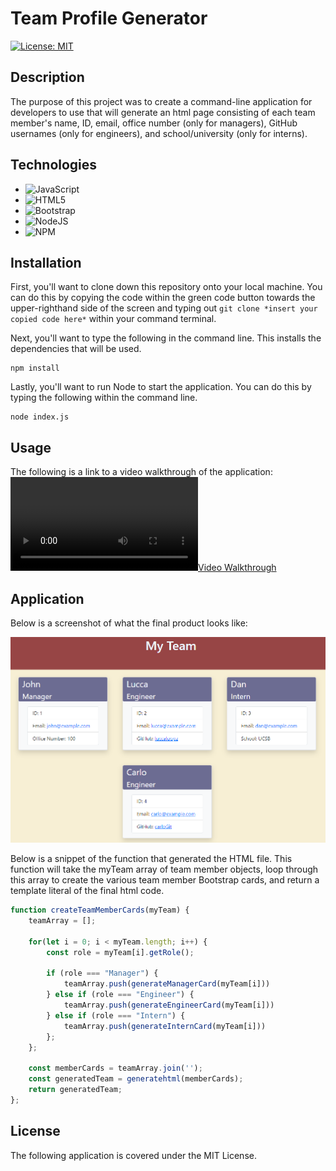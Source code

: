 # Team Profile Generator

[![License: MIT](https://img.shields.io/badge/License-MIT-green.svg)](https://opensource.org/licenses/MIT)

## **Description**
The purpose of this project was to create a command-line application for developers to use that will generate an html page consisting of each team member's name, ID, email, office number (only for managers), GitHub usernames (only for engineers), and school/university (only for interns). 

## **Technologies**

* ![JavaScript](https://img.shields.io/badge/javascript-%23323330.svg?style=for-the-badge&logo=javascript&logoColor=%23F7DF1E)
* ![HTML5](https://img.shields.io/badge/html5-%23E34F26.svg?style=for-the-badge&logo=html5&logoColor=white)
* ![Bootstrap](https://img.shields.io/badge/bootstrap-%23563D7C.svg?style=for-the-badge&logo=bootstrap&logoColor=white)
* ![NodeJS](https://img.shields.io/badge/node.js-6DA55F?style=for-the-badge&logo=node.js&logoColor=white)
* ![NPM](https://img.shields.io/badge/NPM-%23000000.svg?style=for-the-badge&logo=npm&logoColor=white)

## **Installation**
First, you'll want to clone down this repository onto your local machine. You can do this by copying the code within the green code button towards the upper-righthand side of the screen and typing out `git clone *insert your copied code here*` within your command terminal.

Next, you'll want to type the following in the command line. This installs the dependencies that will be used. 
```
npm install
```

Lastly, you'll want to run Node to start the application. You can do this by typing the following within the command line.
```
node index.js
```

## **Usage**
The following is a link to a video walkthrough of the application: 
[![Video Walkthrough](./assets/Untitled_%20Apr%2025%2C%202022%208_50%20PM.webm)](https://drive.google.com/file/d/1tl3x4yoLBbCZ5rOr5lYmCYEpPZsL1tXX/view "Video Walkthrough")

## **Application**

Below is a screenshot of what the final product looks like:

![screenshot](./assets/application-final-product.PNG "Final Product")


Below is a snippet of the function that generated the HTML file. This function will take the myTeam array of team member objects, loop through this array to create the various team member Bootstrap cards, and return a template literal of the final html code.

```javascript
function createTeamMemberCards(myTeam) {
    teamArray = [];

    for(let i = 0; i < myTeam.length; i++) {
        const role = myTeam[i].getRole();

        if (role === "Manager") {
            teamArray.push(generateManagerCard(myTeam[i]))
        } else if (role === "Engineer") {
            teamArray.push(generateEngineerCard(myTeam[i]))
        } else if (role === "Intern") {
            teamArray.push(generateInternCard(myTeam[i]))
        };
    };

    const memberCards = teamArray.join('');
    const generatedTeam = generatehtml(memberCards);
    return generatedTeam;
};
```

## **License**
The following application is covered under the MIT License.